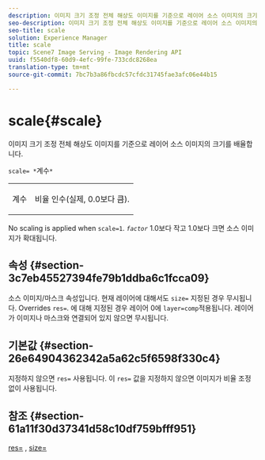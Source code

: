 ```yaml
---
description: 이미지 크기 조정 전체 해상도 이미지를 기준으로 레이어 소스 이미지의 크기를 배율합니다.
seo-description: 이미지 크기 조정 전체 해상도 이미지를 기준으로 레이어 소스 이미지의 크기를 배율합니다.
seo-title: scale
solution: Experience Manager
title: scale
topic: Scene7 Image Serving - Image Rendering API
uuid: f5540df8-60d9-4efc-99fe-733cdc8268ea
translation-type: tm+mt
source-git-commit: 7bc7b3a86fbcdc57cfdc31745fae3afc06e44b15

---
```



# scale{#scale}

이미지 크기 조정 전체 해상도 이미지를 기준으로 레이어 소스 이미지의 크기를 배율합니다.

`scale= *`계수`*`

<table id="simpletable_AC596A87494A4213A7D1C76612E8F2FD"> 
 <tr class="strow"> 
  <td class="stentry"> <p><span class="varname"> 계수</span> </p> </td> 
  <td class="stentry"> <p>비율 인수(실제, 0.0보다 큼). </p></td> 
 </tr> 
</table>

No scaling is applied when `scale=1`. *`factor`* 1.0보다 작고 1.0보다 크면 소스 이미지가 확대됩니다.

## 속성 {#section-3c7eb45527394fe79b1ddba6c1fcca09}

소스 이미지/마스크 속성입니다. 현재 레이어에 대해서도 `size=` 지정된 경우 무시됩니다. Overrides `res=`. 에 대해 지정된 경우 레이어 0에 `layer=comp`적용됩니다. 레이어가 이미지나 마스크와 연결되어 있지 않으면 무시됩니다.

## 기본값 {#section-26e64904362342a5a62c5f6598f330c4}

지정하지 않으면 `res=` 사용됩니다. 이 `res=` 값을 지정하지 않으면 이미지가 비율 조정 없이 사용됩니다.

## 참조 {#section-61a11f30d37341d58c10df759bfff951}

[res=](../../../../../is-api/http-ref/image-serving-api-ref/c-http-protocol-reference/c-command-reference/r-res.md#reference-3d6fe416801148dea0f786f2b5169e55) , [size=](../../../../../is-api/http-ref/image-serving-api-ref/c-http-protocol-reference/c-data-types/r-size.md#reference-04d383f32c7b4003bed9978cb854747b)
